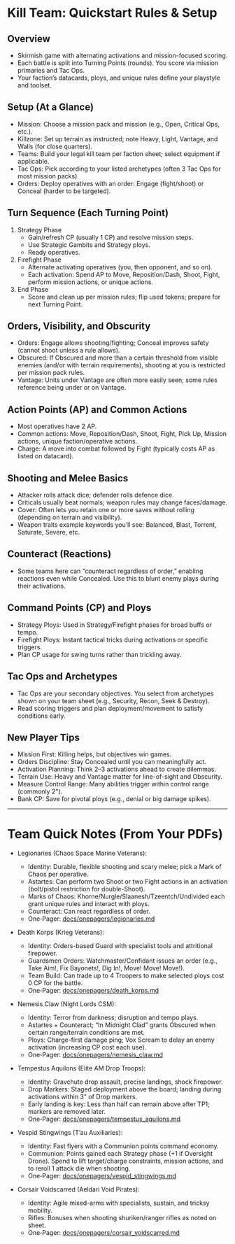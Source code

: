 # Kill Team: Quickstart Rules & Setup

## Overview
- Skirmish game with alternating activations and mission-focused scoring.
- Each battle is split into Turning Points (rounds). You score via mission primaries and Tac Ops.
- Your faction’s datacards, ploys, and unique rules define your playstyle and toolset.

## Setup (At a Glance)
- Mission: Choose a mission pack and mission (e.g., Open, Critical Ops, etc.).
- Killzone: Set up terrain as instructed; note Heavy, Light, Vantage, and Walls (for close quarters).
- Teams: Build your legal kill team per faction sheet; select equipment if applicable.
- Tac Ops: Pick according to your listed archetypes (often 3 Tac Ops for most mission packs).
- Orders: Deploy operatives with an order: Engage (fight/shoot) or Conceal (harder to be targeted).

## Turn Sequence (Each Turning Point)
1) Strategy Phase
   - Gain/refresh CP (usually 1 CP) and resolve mission steps.
   - Use Strategic Gambits and Strategy ploys.
   - Ready operatives.
2) Firefight Phase
   - Alternate activating operatives (you, then opponent, and so on).
   - Each activation: Spend AP to Move, Reposition/Dash, Shoot, Fight, perform mission actions, or unique actions.
3) End Phase
   - Score and clean up per mission rules; flip used tokens; prepare for next Turning Point.

## Orders, Visibility, and Obscurity
- Orders: Engage allows shooting/fighting; Conceal improves safety (cannot shoot unless a rule allows).
- Obscured: If Obscured and more than a certain threshold from visible enemies (and/or with terrain requirements), shooting at you is restricted per mission pack rules.
- Vantage: Units under Vantage are often more easily seen; some rules reference being under or on Vantage.

## Action Points (AP) and Common Actions
- Most operatives have 2 AP.
- Common actions: Move, Reposition/Dash, Shoot, Fight, Pick Up, Mission actions, unique faction/operative actions.
- Charge: A move into combat followed by Fight (typically costs AP as listed on datacard).

## Shooting and Melee Basics
- Attacker rolls attack dice; defender rolls defence dice.
- Criticals usually beat normals; weapon rules may change faces/damage.
- Cover: Often lets you retain one or more saves without rolling (depending on terrain and visibility).
- Weapon traits example keywords you’ll see: Balanced, Blast, Torrent, Saturate, Severe, etc.

## Counteract (Reactions)
- Some teams here can “counteract regardless of order,” enabling reactions even while Concealed. Use this to blunt enemy plays during their activations.

## Command Points (CP) and Ploys
- Strategy Ploys: Used in Strategy/Firefight phases for broad buffs or tempo.
- Firefight Ploys: Instant tactical tricks during activations or specific triggers.
- Plan CP usage for swing turns rather than trickling away.

## Tac Ops and Archetypes
- Tac Ops are your secondary objectives. You select from archetypes shown on your team sheet (e.g., Security, Recon, Seek & Destroy).
- Read scoring triggers and plan deployment/movement to satisfy conditions early.

## New Player Tips
- Mission First: Killing helps, but objectives win games.
- Orders Discipline: Stay Concealed until you can meaningfully act.
- Activation Planning: Think 2–3 activations ahead to create dilemmas.
- Terrain Use: Heavy and Vantage matter for line-of-sight and Obscurity.
- Measure Control Range: Many abilities trigger within control range (commonly 2").
- Bank CP: Save for pivotal ploys (e.g., denial or big damage spikes).

---

# Team Quick Notes (From Your PDFs)
- Legionaries (Chaos Space Marine Veterans):
  - Identity: Durable, flexible shooting and scary melee; pick a Mark of Chaos per operative.
  - Astartes: Can perform two Shoot or two Fight actions in an activation (bolt/pistol restriction for double-Shoot).
  - Marks of Chaos: Khorne/Nurgle/Slaanesh/Tzeentch/Undivided each grant unique rules and interact with ploys.
  - Counteract: Can react regardless of order.
  - One‑Pager: [docs/onepagers/legionaries.md](onepagers/legionaries.md)

- Death Korps (Krieg Veterans):
  - Identity: Orders-based Guard with specialist tools and attritional firepower.
  - Guardsmen Orders: Watchmaster/Confidant issues an order (e.g., Take Aim!, Fix Bayonets!, Dig In!, Move! Move! Move!).
  - Team Build: Can trade up to 4 Troopers to make selected ploys cost 0 CP for the battle.
  - One‑Pager: [docs/onepagers/death_korps.md](onepagers/death_korps.md)

- Nemesis Claw (Night Lords CSM):
  - Identity: Terror from darkness; disruption and tempo plays.
  - Astartes + Counteract; “In Midnight Clad” grants Obscured when certain range/terrain conditions are met.
  - Ploys: Charge-first damage ping; Vox Scream to delay an enemy activation (increasing CP cost each use).
  - One‑Pager: [docs/onepagers/nemesis_claw.md](onepagers/nemesis_claw.md)

- Tempestus Aquilons (Elite AM Drop Troops):
  - Identity: Gravchute drop assault, precise landings, shock firepower.
  - Drop Markers: Staged deployment above the board; landing during activations within 3" of Drop markers.
  - Early landing is key: Less than half can remain above after TP1; markers are removed later.
  - One‑Pager: [docs/onepagers/tempestus_aquilons.md](onepagers/tempestus_aquilons.md)

- Vespid Stingwings (T’au Auxiliaries):
  - Identity: Fast flyers with a Communion points command economy.
  - Communion: Points gained each Strategy phase (+1 if Oversight Drone). Spend to lift target/charge constraints, mission actions, and to reroll 1 attack die when shooting.
  - One‑Pager: [docs/onepagers/vespid_stingwings.md](onepagers/vespid_stingwings.md)

- Corsair Voidscarred (Aeldari Void Pirates):
  - Identity: Agile mixed-arms with specialists, sustain, and tricksy mobility.
  - Rifles: Bonuses when shooting shuriken/ranger rifles as noted on sheet.
  - One‑Pager: [docs/onepagers/corsair_voidscarred.md](onepagers/corsair_voidscarred.md)

